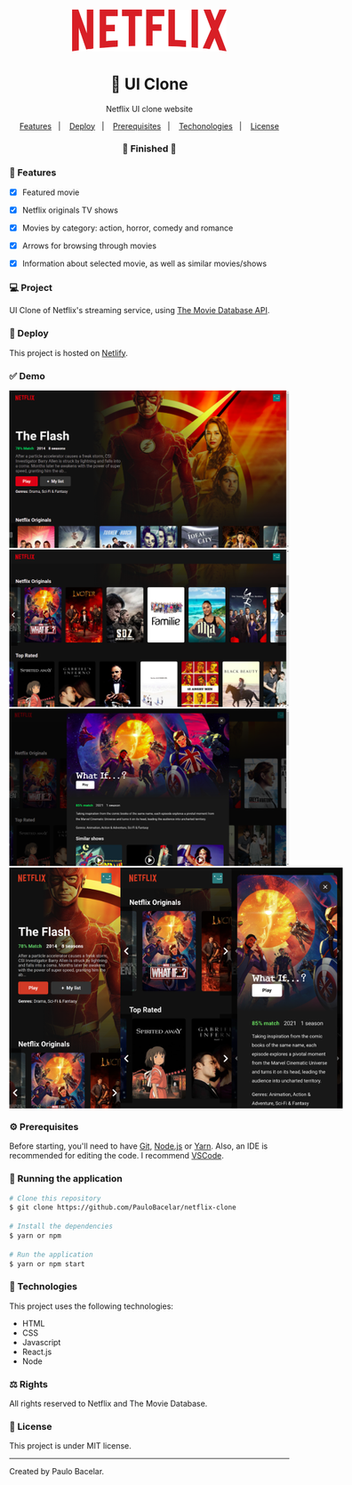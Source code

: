 <h4 align="center">
  <img src="https://github.com/PauloBacelar/netflix-clone/blob/main/src/images/logo.png" alt="logo" height="75"/>
</h4>

<h1 align="center">
    🚀 UI Clone
</h1>

<p align="center">Netflix UI clone website</p>

<p align="center">
  <a href="#-features">Features</a>&nbsp;&nbsp;&nbsp;|&nbsp;&nbsp;&nbsp;
  <a href="#-deploy">Deploy</a>&nbsp;&nbsp;&nbsp;|&nbsp;&nbsp;&nbsp;
  <a href="#-prerequisites">Prerequisites</a>&nbsp;&nbsp;&nbsp;|&nbsp;&nbsp;&nbsp;
  <a href="#-technologies">Techonologies</a>&nbsp;&nbsp;&nbsp;|&nbsp;&nbsp;&nbsp;
  <a href="#-license">License</a>
</p>

<h3 align="center"> 
🚧  Finished  🚧
</h3>

### 📎 Features 

- [x] Featured movie
- [x] Netflix originals TV shows
- [x] Movies by category: action, horror, comedy and romance
- [x] Arrows for browsing through movies
- [x] Information about selected movie, as well as similar movies/shows


### 💻 Project

UI Clone of Netflix's streaming service, using <a href="https://developers.themoviedb.org/3">The Movie Database API</a>.

### 🚀 Deploy 

This project is hosted on [Netlify](https://netflix-paulobacelar.netlify.app/).

### ✅ Demo
<img src="https://github.com/PauloBacelar/netflix-clone/blob/main/src/images/home.png" />
<img src="https://github.com/PauloBacelar/netflix-clone/blob/main/src/images/movie-rows.png" />
<img src="https://github.com/PauloBacelar/netflix-clone/blob/main/src/images/selected.png" />
<div style="display: flex;">
<img src="https://github.com/PauloBacelar/netflix-clone/blob/main/src/images/home-mobile.png" width="200px" />
<img src="https://github.com/PauloBacelar/netflix-clone/blob/main/src/images/rows-mobile.png" width="200px" />
<img src="https://github.com/PauloBacelar/netflix-clone/blob/main/src/images/selected-mobile.png" width="200px" />
</div>

### ⚙ Prerequisites

Before starting, you'll need to have [Git](https://git-scm.com), [Node.js](https://nodejs.org/en/) or [Yarn](https://yarnpkg.com/).
Also, an IDE is recommended for editing the code. I recommend [VSCode](https://code.visualstudio.com/).

### 📗 Running the application

```bash
# Clone this repository
$ git clone https://github.com/PauloBacelar/netflix-clone

# Install the dependencies
$ yarn or npm

# Run the application
$ yarn or npm start
```

### 🚀 Technologies

This project uses the following technologies:

- HTML
- CSS
- Javascript
- React.js
- Node

### ⚖ Rights

All rights reserved to Netflix and The Movie Database.

### 📝 License

This project is under MIT license.

<hr/>

Created by Paulo Bacelar.
